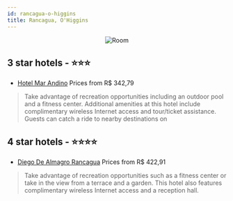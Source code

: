 ```yaml
---
id: rancagua-o-higgins
title: Rancagua, O'Higgins
---
```


<center><img src="https://i.travelapi.com/hotels/2000000/1840000/1832900/1832878/59df57ec_b.jpg" alt="Room" /></center>


##  3 star hotels - ⭐️⭐️⭐️

-    [Hotel Mar Andino](https://us.hurb.com/hotels/rancagua/hotel-mar-andino-JNP-JP906564?cmp=18055) Prices from R$ 342,79
   > Take advantage of recreation opportunities including an outdoor pool and a fitness center. Additional amenities at this hotel include complimentary wireless Internet access and tour/ticket assistance. Guests can catch a ride to nearby destinations on

##  4 star hotels - ⭐️⭐️⭐️⭐️

-    [Diego De Almagro Rancagua](https://us.hurb.com/hotels/rancagua/diego-de-almagro-rancagua-JNP-JP951386?cmp=18055) Prices from R$ 422,91
   > Take advantage of recreation opportunities such as a fitness center or take in the view from a terrace and a garden. This hotel also features complimentary wireless Internet access and a reception hall.

